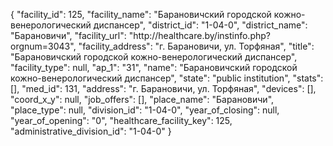 {
    "facility_id": 125,
    "facility_name": "Барановичский городской кожно-венерологический диспансер",
    "district_id": "1-04-0",
    "district_name": "Барановичи",
    "facility_url": "http:\/\/healthcare.by\/instinfo.php?orgnum=3043",
    "facility_address": "г. Барановичи, ул. Торфяная",
    "title": "Барановичский городской кожно-венерологический диспансер",
    "facility_type": null,
    "ap_1": "31",
    "name": "Барановичский городской кожно-венерологический диспансер",
    "state": "public institution",
    "stats": [],
    "med_id": 131,
    "address": "г. Барановичи, ул. Торфяная",
    "devices": [],
    "coord_x_y": null,
    "job_offers": [],
    "place_name": "Барановичи",
    "place_type": null,
    "division_id": "1-04-0",
    "year_of_closing": null,
    "year_of_opening": "0",
    "healthcare_facility_key": 125,
    "administrative_division_id": "1-04-0"
}